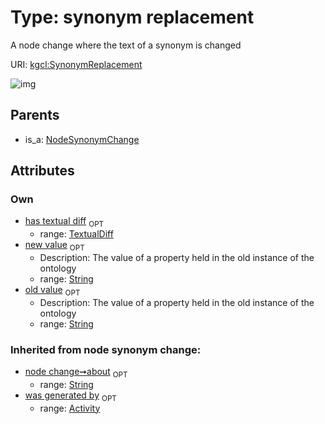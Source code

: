 
# Type: synonym replacement


A node change where the text of a synonym is changed

URI: [kgcl:SynonymReplacement](http://w3id.org/kgclSynonymReplacement)


![img](http://yuml.me/diagram/nofunky;dir:TB/class/[TextualDiff],[TextualDiff]<has%20textual%20diff%200..1-++[SynonymReplacement&#124;about(i):string%20%3F;old_value(i):string%20%3F;new_value(i):string%20%3F],[NodeSynonymChange]^-[SynonymReplacement],[NodeSynonymChange],[Activity])

## Parents

 *  is_a: [NodeSynonymChange](NodeSynonymChange.md)

## Attributes


### Own

 * [has textual diff](has_textual_diff.md)  <sub>OPT</sub>
    * range: [TextualDiff](TextualDiff.md)
 * [new value](new_value.md)  <sub>OPT</sub>
    * Description: The value of a property held in the old instance of the ontology
    * range: [String](types/String.md)
 * [old value](old_value.md)  <sub>OPT</sub>
    * Description: The value of a property held in the old instance of the ontology
    * range: [String](types/String.md)

### Inherited from node synonym change:

 * [node change➞about](node_change_about.md)  <sub>OPT</sub>
    * range: [String](types/String.md)
 * [was generated by](was_generated_by.md)  <sub>OPT</sub>
    * range: [Activity](Activity.md)
